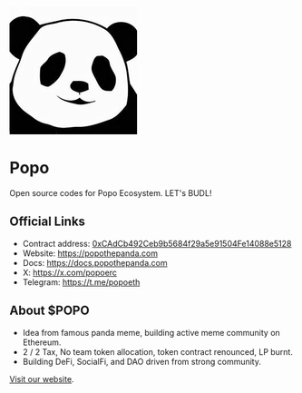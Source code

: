 !['logo'](public/POPO.jpeg)
# Popo

Open source codes for Popo Ecosystem. LET's BUDL!

## Official Links

- Contract address: [0xCAdCb492Ceb9b5684f29a5e91504Fe14088e5128](https://etherscan.io/token/0xCAdCb492Ceb9b5684f29a5e91504Fe14088e5128)
- Website: https://popothepanda.com
- Docs: https://docs.popothepanda.com
- X: https://x.com/popoerc
- Telegram: https://t.me/popoeth

## About $POPO

- Idea from famous panda meme, building active meme community on Ethereum.
- 2 / 2 Tax, No team token allocation, token contract renounced, LP burnt.
- Building DeFi, SocialFi, and DAO driven from strong community.

[Visit our website](https://popothepanda.com).

